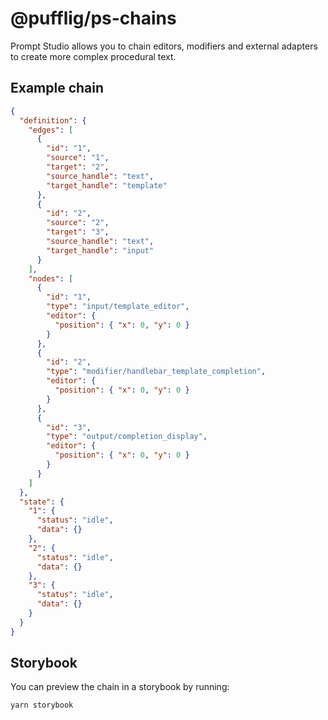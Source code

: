 # @pufflig/ps-chains

Prompt Studio allows you to chain editors, modifiers and external adapters to create more complex procedural text.

## Example chain

```json
{
  "definition": {
    "edges": [
      {
        "id": "1",
        "source": "1",
        "target": "2",
        "source_handle": "text",
        "target_handle": "template"
      },
      {
        "id": "2",
        "source": "2",
        "target": "3",
        "source_handle": "text",
        "target_handle": "input"
      }
    ],
    "nodes": [
      {
        "id": "1",
        "type": "input/template_editor",
        "editor": {
          "position": { "x": 0, "y": 0 }
        }
      },
      {
        "id": "2",
        "type": "modifier/handlebar_template_completion",
        "editor": {
          "position": { "x": 0, "y": 0 }
        }
      },
      {
        "id": "3",
        "type": "output/completion_display",
        "editor": {
          "position": { "x": 0, "y": 0 }
        }
      }
    ]
  },
  "state": {
    "1": {
      "status": "idle",
      "data": {}
    },
    "2": {
      "status": "idle",
      "data": {}
    },
    "3": {
      "status": "idle",
      "data": {}
    }
  }
}
```

## Storybook

You can preview the chain in a storybook by running:

```
yarn storybook
```
